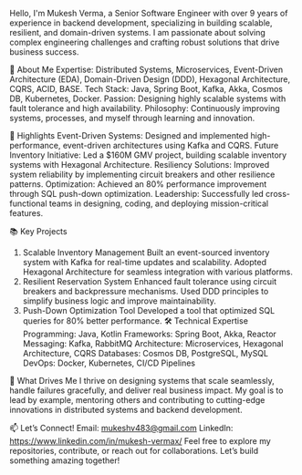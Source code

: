 Hello, I'm Mukesh Verma, a Senior Software Engineer with over 9 years of experience in backend development, specializing in building scalable, resilient, and domain-driven systems. I am passionate about solving complex engineering challenges and crafting robust solutions that drive business success.

🚀 About Me
Expertise: Distributed Systems, Microservices, Event-Driven Architecture (EDA), Domain-Driven Design (DDD), Hexagonal Architecture, CQRS, ACID, BASE.
Tech Stack: Java, Spring Boot, Kafka, Akka, Cosmos DB, Kubernetes, Docker.
Passion: Designing highly scalable systems with fault tolerance and high availability.
Philosophy: Continuously improving systems, processes, and myself through learning and innovation.

🌟 Highlights
Event-Driven Systems: Designed and implemented high-performance, event-driven architectures using Kafka and CQRS.
Future Inventory Initiative: Led a $160M GMV project, building scalable inventory systems with Hexagonal Architecture.
Resiliency Solutions: Improved system reliability by implementing circuit breakers and other resilience patterns.
Optimization: Achieved an 80% performance improvement through SQL push-down optimization.
Leadership: Successfully led cross-functional teams in designing, coding, and deploying mission-critical features.

📚 Key Projects
1. Scalable Inventory Management
Built an event-sourced inventory system with Kafka for real-time updates and scalability.
Adopted Hexagonal Architecture for seamless integration with various platforms.
2. Resilient Reservation System
Enhanced fault tolerance using circuit breakers and backpressure mechanisms.
Used DDD principles to simplify business logic and improve maintainability.
3. Push-Down Optimization Tool
Developed a tool that optimized SQL queries for 80% better performance.
🛠️ Technical Expertise
Programming: Java, Kotlin
Frameworks: Spring Boot, Akka, Reactor
Messaging: Kafka, RabbitMQ
Architecture: Microservices, Hexagonal Architecture, CQRS
Databases: Cosmos DB, PostgreSQL, MySQL
DevOps: Docker, Kubernetes, CI/CD Pipelines

🎯 What Drives Me
I thrive on designing systems that scale seamlessly, handle failures gracefully, and deliver real business impact. My goal is to lead by example, mentoring others and contributing to cutting-edge innovations in distributed systems and backend development.

📫 Let’s Connect!
Email: mukeshv483@gmail.com
LinkedIn: https://www.linkedin.com/in/mukesh-vermax/
Feel free to explore my repositories, contribute, or reach out for collaborations. Let’s build something amazing together!

